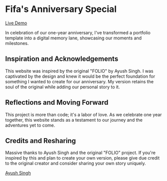 # Fifa's Anniversary Special

[Live Demo](https://one-years.vercel.app/)

In celebration of our one-year anniversary, I've transformed a portfolio template into a digital memory lane, showcasing our moments and milestones.

## Inspiration and Acknowledgements

This website was inspired by the original "FOLIO" by Ayush Singh. I was captivated by the design and knew it would be the perfect foundation for something I wanted to create for our anniversary. My version retains the soul of the original while adding our personal story to it.

## Reflections and Moving Forward

This project is more than code; it's a labor of love. As we celebrate one year together, this website stands as a testament to our journey and the adventures yet to come.

## Credits and Resharing

Massive thanks to Ayush Singh and the original "FOLIO" project. If you're inspired by this and plan to create your own version, please give due credit to the original creator and consider sharing your own story uniquely.

[Ayush Singh](https://github.com/ayush013/folio)
